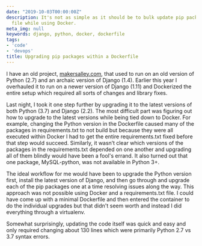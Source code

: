 ```yaml
---
date: "2019-10-03T00:00:00Z"
description: It's not as simple as it should be to bulk update pip packages in a requirements.txt
  file while using Docker.
meta_img: null
keywords: django, python, docker, dockerfile
tags:
- 'code'
- 'devops'
title: Upgrading pip packages within a Dockerfile
---
```


I have an old project, [makersalley.com](http://makersalley.com), that used to run on an old version of Python (2.7) and an archaic version of Django (1.4). Earlier this year I overhauled it to run on a newer version of Django (1.11) and Dockerized the entire setup which required all sorts of changes and library fixes.

Last night, I took it one step further by upgrading it to the latest versions of both Python (3.7) and Django (2.2). The most difficult part was figuring out how to upgrade to the latest versions while being tied down to Docker. For example, changing the Python version in the Dockerfile caused many of the packages in requirements.txt to not build but because they were all executed within Docker I had to get the entire requirements.txt fixed before that step would succeed. Similarly, it wasn’t clear which versions of the packages in the requirements.txt depended on one another and upgrading all of them blindly would have been a fool's errand. It also turned out that one package, MySQL-python, was not available in Python 3+.

The ideal workflow for me would have been to upgrade the Python version first, install the latest version of Django, and then go through and upgrade each of the pip packages one at a time resolving issues along the way. This approach was not possible using Docker and a requirements.txt file. I could have come up with a minimal Dockerfile and then entered the container to do the individual upgrades but that didn't seem worth and instead I did everything through a virtualenv.

Somewhat surprisingly, updating the code itself was quick and easy and only required changing about 130 lines which were primarily Python 2.7 vs 3.7 syntax errors.
